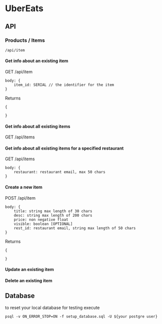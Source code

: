 # UberEats

## API

### Products / Items
```/api/item```
#### Get info about an existing item
GET /api/item
```
body: {
    item_id: SERIAL // the identifier for the item
}
```
Returns
```
{

}
```
#### Get info about all existing items
GET /api/items
#### Get info about all existing items for a specified restaurant
GET /api/items
```
body: {
    restaurant: restaurant email, max 50 chars
}
```
#### Create a new item
POST /api/item
```
body: {
    title: string max length of 30 chars
    desc: string max length of 200 chars
    price: non negative float
    visible: boolean [OPTIONAL]
    rest_id: restaurant email, string max length of 50 chars
}
```
Returns
```
{

}
```
#### Update an existing item

#### Delete an existing item

## Database
to reset your local database for testing execute
```
psql -v ON_ERROR_STOP=ON -f setup_database.sql -U ${your postgre user}
```
